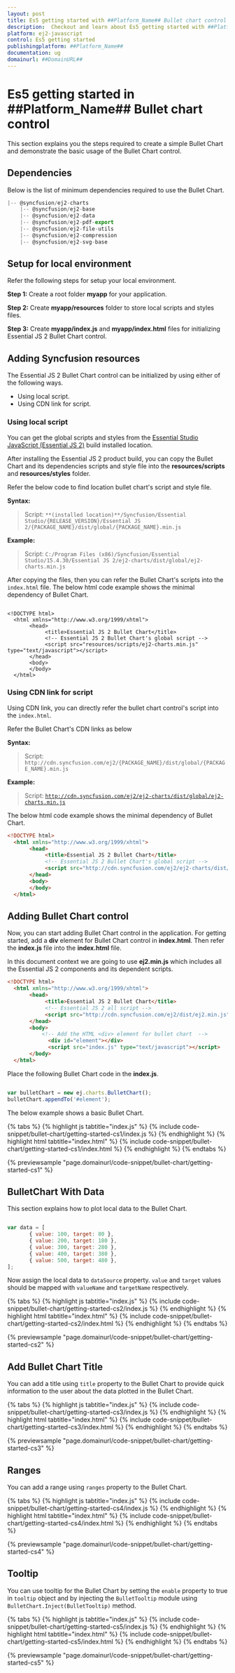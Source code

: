 ```yaml
---
layout: post
title: Es5 getting started with ##Platform_Name## Bullet chart control | Syncfusion
description:  Checkout and learn about Es5 getting started with ##Platform_Name## Bullet chart control of Syncfusion Essential JS 2 and more details.
platform: ej2-javascript
control: Es5 getting started 
publishingplatform: ##Platform_Name##
documentation: ug
domainurl: ##DomainURL##
---
```


# Es5 getting started in ##Platform_Name## Bullet chart control

This section explains you the steps required to create a simple Bullet Chart and demonstrate the basic usage of the Bullet Chart control.

## Dependencies

Below is the list of minimum dependencies required to use the Bullet Chart.

```javascript
|-- @syncfusion/ej2-charts
    |-- @syncfusion/ej2-base
    |-- @syncfusion/ej2-data
    |-- @syncfusion/ej2-pdf-export
    |-- @syncfusion/ej2-file-utils
    |-- @syncfusion/ej2-compression
    |-- @syncfusion/ej2-svg-base
```

## Setup for local environment

Refer the following steps for setup your local environment.

**Step 1:** Create a root folder **myapp** for your application.

**Step 2:** Create **myapp/resources** folder to store local scripts and styles files.

**Step 3:** Create **myapp/index.js** and **myapp/index.html** files for initializing Essential JS 2 Bullet Chart control.

## Adding Syncfusion resources

The Essential JS 2 Bullet Chart control can be initialized by using either of the following ways.

* Using local script.
* Using CDN link for script.

### Using local script

You can get the global scripts and styles from the [Essential Studio JavaScript (Essential JS 2)](https://www.syncfusion.com/downloads/essential-js2) build installed location.

After installing the Essential JS 2 product build, you can copy the Bullet Chart and its dependencies scripts and style file into the **resources/scripts** and **resources/styles** folder.

Refer the below code to find location bullet chart's script and style file.

**Syntax:**

> Script: `**(installed location)**/Syncfusion/Essential Studio/{RELEASE_VERSION}/Essential JS 2/{PACKAGE_NAME}/dist/global/{PACKAGE_NAME}.min.js`
>

**Example:**

> Script: `C:/Program Files (x86)/Syncfusion/Essential Studio/15.4.30/Essential JS 2/ej2-charts/dist/global/ej2-charts.min.js`
>

After copying the files, then you can refer the Bullet Chart's scripts into the `index.html` file. The below html code example shows the minimal dependency of Bullet Chart.

```

<!DOCTYPE html>
  <html xmlns="http://www.w3.org/1999/xhtml">
       <head>
            <title>Essential JS 2 Bullet Chart</title>
            <!-- Essential JS 2 Bullet Chart's global script -->
            <script src="resources/scripts/ej2-charts.min.js" type="text/javascript"></script>
       </head>
       <body>
       </body>
  </html>

```

### Using CDN link for script

Using CDN link, you can directly refer the bullet chart control's script into the `index.html`.

Refer the Bullet Chart's CDN links as below

**Syntax:**

> Script: `http://cdn.syncfusion.com/ej2/{PACKAGE_NAME}/dist/global/{PACKAGE_NAME}.min.js`

**Example:**

> Script: [`http://cdn.syncfusion.com/ej2/ej2-charts/dist/global/ej2-charts.min.js`](http://cdn.syncfusion.com/ej2/ej2-charts/dist/global/ej2-charts.min.js)

The below html code example shows the minimal dependency of Bullet Chart.

```html
<!DOCTYPE html>
  <html xmlns="http://www.w3.org/1999/xhtml">
       <head>
            <title>Essential JS 2 Bullet Chart</title>
            <!-- Essential JS 2 Bullet Chart's global script -->
            <script src="http://cdn.syncfusion.com/ej2/ej2-charts/dist/global/ej2-charts.min.js" type="text/javascript"></script>
       </head>
       <body>
       </body>
  </html>

```

## Adding Bullet Chart control

Now, you can start adding Bullet Chart control in the application. For getting started, add a **div** element for Bullet Chart control in **index.html**. Then refer the **index.js** file into the **index.html** file.

In this document context we are going to use **ej2.min.js** which includes all the Essential JS 2 components and its dependent scripts.

```html
<!DOCTYPE html>
  <html xmlns="http://www.w3.org/1999/xhtml">
       <head>
            <title>Essential JS 2 Bullet Chart</title>
            <!-- Essential JS 2 all script -->
            <script src="http://cdn.syncfusion.com/ej2/dist/ej2.min.js" type="text/javascript"></script>
       </head>
       <body>
           <!-- Add the HTML <div> element for bullet chart  -->
             <div id="element"></div>
             <script src="index.js" type="text/javascript"></script>
       </body>
  </html>

```

Place the following Bullet Chart code in the **index.js**.

```javascript

var bulletChart = new ej.charts.BulletChart();
bulletChart.appendTo('#element');

```

The below example shows a basic Bullet Chart.

{% tabs %}
{% highlight js tabtitle="index.js" %}
{% include code-snippet/bullet-chart/getting-started-cs1/index.js %}
{% endhighlight %}
{% highlight html tabtitle="index.html" %}
{% include code-snippet/bullet-chart/getting-started-cs1/index.html %}
{% endhighlight %}
{% endtabs %}
        
{% previewsample "page.domainurl/code-snippet/bullet-chart/getting-started-cs1" %}

## BulletChart With Data

This section explains how to plot local data to the Bullet Chart.

```javascript

var data = [
       { value: 100, target: 80 },
       { value: 200, target: 180 },
       { value: 300, target: 280 },
       { value: 400, target: 380 },
       { value: 500, target: 480 },
];
```

Now assign the local data to `dataSource` property. `value` and `target` values should be mapped with `valueName` and `targetName` respectively.

{% tabs %}
{% highlight js tabtitle="index.js" %}
{% include code-snippet/bullet-chart/getting-started-cs2/index.js %}
{% endhighlight %}
{% highlight html tabtitle="index.html" %}
{% include code-snippet/bullet-chart/getting-started-cs2/index.html %}
{% endhighlight %}
{% endtabs %}
        
{% previewsample "page.domainurl/code-snippet/bullet-chart/getting-started-cs2" %}

## Add Bullet Chart Title

You can add a title using `title` property to the Bullet Chart to provide quick information to the user about the data plotted in the Bullet Chart.

{% tabs %}
{% highlight js tabtitle="index.js" %}
{% include code-snippet/bullet-chart/getting-started-cs3/index.js %}
{% endhighlight %}
{% highlight html tabtitle="index.html" %}
{% include code-snippet/bullet-chart/getting-started-cs3/index.html %}
{% endhighlight %}
{% endtabs %}
        
{% previewsample "page.domainurl/code-snippet/bullet-chart/getting-started-cs3" %}

## Ranges

You can add a range using `ranges` property to the Bullet Chart.

{% tabs %}
{% highlight js tabtitle="index.js" %}
{% include code-snippet/bullet-chart/getting-started-cs4/index.js %}
{% endhighlight %}
{% highlight html tabtitle="index.html" %}
{% include code-snippet/bullet-chart/getting-started-cs4/index.html %}
{% endhighlight %}
{% endtabs %}
        
{% previewsample "page.domainurl/code-snippet/bullet-chart/getting-started-cs4" %}

## Tooltip

You can use tooltip for the Bullet Chart by setting the `enable` property to true in `tooltip` object and by injecting the `BulletTooltip` module using `BulletChart.Inject(BulletTooltip)` method.

{% tabs %}
{% highlight js tabtitle="index.js" %}
{% include code-snippet/bullet-chart/getting-started-cs5/index.js %}
{% endhighlight %}
{% highlight html tabtitle="index.html" %}
{% include code-snippet/bullet-chart/getting-started-cs5/index.html %}
{% endhighlight %}
{% endtabs %}
        
{% previewsample "page.domainurl/code-snippet/bullet-chart/getting-started-cs5" %}
